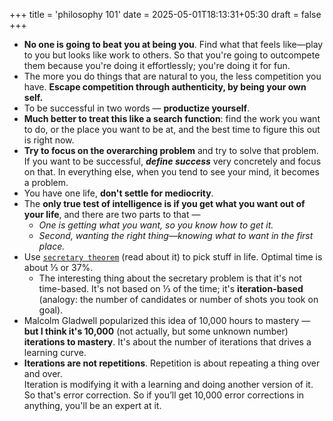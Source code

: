 +++
title = 'philosophy 101'
date = 2025-05-01T18:13:31+05:30
draft = false
+++

- **No one is going to beat you at being you**. Find what that feels like—play to you but looks like work to others. So that you're going to outcompete them because you're doing it effortlessly; you're doing it for fun.  
- The more you do things that are natural to you, the less competition you have. **Escape competition through authenticity, by being your own self.**
- To be successful in two words — **productize yourself**.  
- **Much better to treat this like a search function**: find the work you want to do, or the place you want to be at, and the best time to figure this out is right now.  
- **Try to focus on the overarching problem** and try to solve that problem. If you want to be successful, ***define success*** very concretely and focus on that. In everything else, when you tend to see your mind, it becomes a problem.  
- You have one life, **don't settle for mediocrity**.  
- The **only true test of intelligence is if you get what you want out of your life**, and there are two parts to that —  
  - *One is getting what you want, so you know how to get it.*  
  - *Second, wanting the right thing—knowing what to want in the first place.* 
- Use [`secretary theorem`](https://aliabdaal.com/newsletter/the-37-rule/#:~:text=Basically%20if%20you%20knew%20you,best%2Dso%2Dfar%20candidate.)  (read about it) to pick stuff in life. Optimal time is about ⅓ or 37%.
  - The interesting thing about the secretary problem is that it's not time-based. It's not based on ⅓ of the time; it's **iteration-based** (analogy: the number of candidates or number of shots you took on goal).  
- Malcolm Gladwell popularized this idea of 10,000 hours to mastery — **but I think it's 10,000** (not actually, but some unknown number) **iterations to mastery**. It's about the number of iterations that drives a learning curve.  
- **Iterations are not repetitions**. Repetition is about repeating a thing over and over.  
  Iteration is modifying it with a learning and doing another version of it. So that's error correction. So if you’ll get 10,000 error corrections in anything, you'll be an expert at it.
